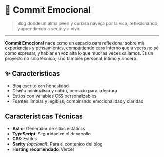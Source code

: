 # 🧠 Commit Emocional

> Blog donde un alma joven y curiosa navega por la vida, reflexionando, y aprendiendo a sentir y a vivir.

---

**Commit Emocional** nace como un espacio para reflexionar sobre mis experiencias y pensamientos, compartiendo caos interno que a veces no sé como expresar, y hablar en voz alta lo que muchas veces callamos. Es un proyecto no solo técnico, sinó también personal, íntimo y sincero.

## ✨ Características

- Blog escrito con honestidad
- Diseño minimalista y cálido, pensado para la lectura
- Estilos con variables CSS personalizables
- Fuentes limpias y legibles, combinando emocionalidad y claridad

## Características Técnicas

- **Astro**: Generador de sitios estáticos
- **TypeScript**: Seguridad en el desarrollo
- **CSS**: Estilos
- **Sanity** _(opcional)_: Para el contenido del blog
- **Hosting recomendado**: Vercel
